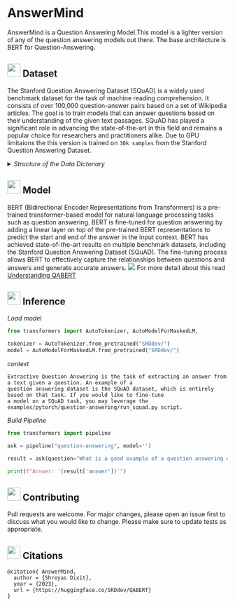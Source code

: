 # AnswerMind 
AnswerMind is a Question Answering Model.This model is a lighter version of any of the question answering models out there.
The base architecture is BERT for Question-Answering.

## <img src="https://static.thenounproject.com/png/1759538-200.png" style="height:30px;"> Dataset
The Stanford Question Answering Dataset (SQuAD) is a widely used benchmark dataset for the task of machine reading comprehension. It consists of over 100,000 question-answer pairs based on a set of Wikipedia articles. The goal is to train models that can answer questions based on their understanding of the given text passages. SQuAD has played a significant role in advancing the state-of-the-art in this field and remains a popular choice for researchers and practitioners alike.
Due to GPU limitaions the this version is trained on `30k samples` from the Stanford Question Answering Dataset.

<details>
 <summary><i>Structure of the Data Dictonary</i></summary>
<!--All you need is a blank line-->

      {
      "data":[
          {
              "title":"Article Title",
              "paragraphs":[
                  {
                      "context":"The context text of the paragraph",
                      "qas":[
                          {
                              "question":"The question asked about the context",
                              "id":"A unique identifier for the question",
                              "answers":[
                                  {
                                      "text":"The answer to the question",
                                      "answer_start":"The starting index of the answer in the context"
                                  }
                              ]
                          }
                      ]
                  }
              ]
          }
      ],
      "version":"The version of the SQuAD dataset"
      }
</details>

## <img src="https://static.thenounproject.com/png/2921734-200.png" style="height:30px;"> Model
BERT (Bidirectional Encoder Representations from Transformers) is a pre-trained transformer-based model for natural language processing tasks such as question answering. BERT is fine-tuned for question answering by adding a linear layer on top of the pre-trained BERT representations to predict the start and end of the answer in the input context. BERT has achieved state-of-the-art results on multiple benchmark datasets, including the Stanford Question Answering Dataset (SQuAD). The fine-tuning process allows BERT to effectively capture the relationships between questions and answers and generate accurate answers.
<img src="https://imgs.search.brave.com/F8m-nwp6EIG5vq--OmJLrCDpIkuX6tEQ_kyFKQjlUTs/rs:fit:1200:1200:1/g:ce/aHR0cHM6Ly9ibG9n/LmdyaWRkeW5hbWlj/cy5jb20vY29udGVu/dC9pbWFnZXMvMjAy/MC8xMC9TbGljZS0x/OC5wbmc">
For more detail about this read [Understanding QABERT]()


## <img src="https://static.thenounproject.com/png/1703027-200.png" style="height:30px;"> Inference
_Load model_
```python
from transformers import AutoTokenizer, AutoModelForMaskedLM, 

tokenizer = AutoTokenizer.from_pretrained("SRDdev/")
model = AutoModelForMaskedLM.from_pretrained("SRDdev/")
```

_context_
```text
Extractive Question Answering is the task of extracting an answer from a text given a question. An example of a
question answering dataset is the SQuAD dataset, which is entirely based on that task. If you would like to fine-tune
a model on a SQuAD task, you may leverage the examples/pytorch/question-answering/run_squad.py script.
```


_Build Pipeline_
```python
from transformers import pipeline

ask = pipeline("question-answering", model='')

result = ask(question="What is a good example of a question answering dataset?", context=context)

print(f"Answer: '{result['answer']}'")
```

## <img src="https://static.thenounproject.com/png/2119838-200.png" style="height:30px;"> Contributing

Pull requests are welcome. For major changes, please open an issue first
to discuss what you would like to change.
Please make sure to update tests as appropriate.

## <img src="https://static.thenounproject.com/png/5497984-200.png" style="height:30px;"> Citations
```
@citation{ AnswerMind,
  author = {Shreyas Dixit},
  year = {2023},
  url = {https://huggingface.co/SRDdev/QABERT}
}
```
